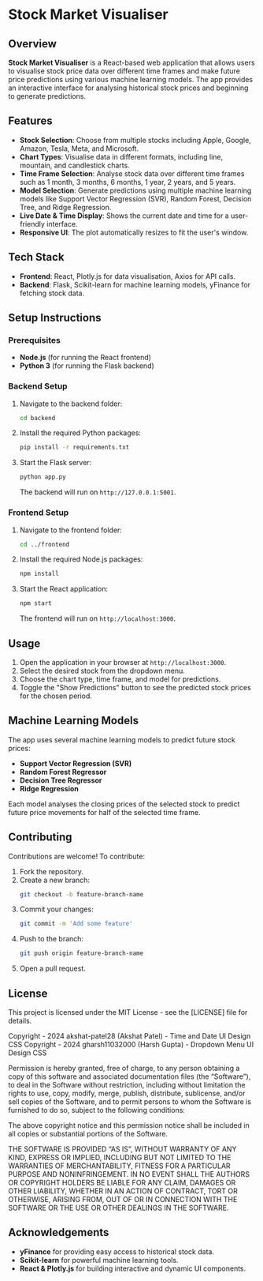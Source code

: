 # Stock Market Visualiser

## Overview

**Stock Market Visualiser** is a React-based web application that allows users to visualise stock price data over different time frames and make future price predictions using various machine learning models. The app provides an interactive interface for analysing historical stock prices and beginning to generate predictions.

## Features

- **Stock Selection**: Choose from multiple stocks including Apple, Google, Amazon, Tesla, Meta, and Microsoft.
- **Chart Types**: Visualise data in different formats, including line, mountain, and candlestick charts.
- **Time Frame Selection**: Analyse stock data over different time frames such as 1 month, 3 months, 6 months, 1 year, 2 years, and 5 years.
- **Model Selection**: Generate predictions using multiple machine learning models like Support Vector Regression (SVR), Random Forest, Decision Tree, and Ridge Regression.
- **Live Date & Time Display**: Shows the current date and time for a user-friendly interface.
- **Responsive UI**: The plot automatically resizes to fit the user's window.

## Tech Stack

- **Frontend**: React, Plotly.js for data visualisation, Axios for API calls.
- **Backend**: Flask, Scikit-learn for machine learning models, yFinance for fetching stock data.

## Setup Instructions

### Prerequisites

- **Node.js** (for running the React frontend)
- **Python 3** (for running the Flask backend)

### Backend Setup

1. Navigate to the backend folder:
   ```sh
   cd backend
   ```
2. Install the required Python packages:
   ```sh
   pip install -r requirements.txt
   ```
3. Start the Flask server:
   ```sh
   python app.py
   ```
   The backend will run on `http://127.0.0.1:5001`.

### Frontend Setup

1. Navigate to the frontend folder:
   ```sh
   cd ../frontend
   ```
2. Install the required Node.js packages:
   ```sh
   npm install
   ```
3. Start the React application:
   ```sh
   npm start
   ```
   The frontend will run on `http://localhost:3000`.

## Usage

1. Open the application in your browser at `http://localhost:3000`.
2. Select the desired stock from the dropdown menu.
3. Choose the chart type, time frame, and model for predictions.
4. Toggle the "Show Predictions" button to see the predicted stock prices for the chosen period.

## Machine Learning Models

The app uses several machine learning models to predict future stock prices:

- **Support Vector Regression (SVR)**
- **Random Forest Regressor**
- **Decision Tree Regressor**
- **Ridge Regression**

Each model analyses the closing prices of the selected stock to predict future price movements for half of the selected time frame.

## Contributing

Contributions are welcome! To contribute:

1. Fork the repository.
2. Create a new branch:
   ```sh
   git checkout -b feature-branch-name
   ```
3. Commit your changes:
   ```sh
   git commit -m 'Add some feature'
   ```
4. Push to the branch:
   ```sh
   git push origin feature-branch-name
   ```
5. Open a pull request.

## License

This project is licensed under the MIT License - see the [LICENSE] file for details.

Copyright - 2024 akshat-patel28 (Akshat Patel) - Time and Date UI Design CSS 
Copyright - 2024 gharsh11032000 (Harsh Gupta) - Dropdown Menu UI Design CSS 

Permission is hereby granted, free of charge, to any person obtaining a copy of this software and associated documentation files (the “Software”), to deal in the Software without restriction, including without limitation the rights to use, copy, modify, merge, publish, distribute, sublicense, and/or sell copies of the Software, and to permit persons to whom the Software is furnished to do so, subject to the following conditions:

The above copyright notice and this permission notice shall be included in all copies or substantial portions of the Software.

THE SOFTWARE IS PROVIDED “AS IS”, WITHOUT WARRANTY OF ANY KIND, EXPRESS OR IMPLIED, INCLUDING BUT NOT LIMITED TO THE WARRANTIES OF MERCHANTABILITY, FITNESS FOR A PARTICULAR PURPOSE AND NONINFRINGEMENT. IN NO EVENT SHALL THE AUTHORS OR COPYRIGHT HOLDERS BE LIABLE FOR ANY CLAIM, DAMAGES OR OTHER LIABILITY, WHETHER IN AN ACTION OF CONTRACT, TORT OR OTHERWISE, ARISING FROM, OUT OF OR IN CONNECTION WITH THE SOFTWARE OR THE USE OR OTHER DEALINGS IN THE SOFTWARE.

## Acknowledgements

- **yFinance** for providing easy access to historical stock data.
- **Scikit-learn** for powerful machine learning tools.
- **React & Plotly.js** for building interactive and dynamic UI components.
